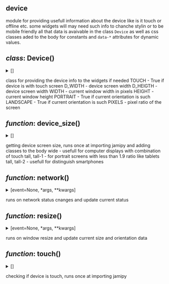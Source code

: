 ## device

module for providing usefull information about the device like is it touch or offline etc.
some widgets will may need such info to chanche stylin or to be mobile friendly
all that data is avaivable in the class `Device` as well as css classes aded to the body for constants and `data-*` attributes for dynamic values.

## *class*:  Device()

<details><summary>[]</summary>


  ```python
class Device:
    
    TOUCH:bool
    D_WIDTH:int
    D_HEIGTH:int
    WIDTH:int
    HEIGTH:int
    LANDSCAPE:bool
    PORTRAIT:bool
    ONLINE:bool
    PIXELS:int

  ```


</details>


class for providing the device info to the widgets if needed
TOUCH - True if device is with touch screen
D_WIDTH - device screen width
D_HEIGTH - device screen width
WIDTH - current window width in pixels 
HEIGHT - current window height
PORTRAIT - True if current orientation is such
LANDSCAPE - True if current orientation is such
PIXELS - pixel ratio of the screen




## *function*:  device\_size()

<details><summary>[]</summary>


  ```python
def device_size():
    
    screen = window.screen
    width = int(screen.width) 
    height = int(screen.height)
    pixels = int(window.devicePixelRatio)

    if width >= height:
        document.body.classList.add('wide')
    else:
        document.body.classList.add('tall')

    if height >= 1.9 * width:
        document.body.classList.add('tall-2')
    elif height >= width:
        document.body.classList.add('tall-1')

    Device.D_HEIGTH = height
    Device.D_WIDTH = width
    Device.PIXELS = pixels

  ```


</details>


getting device screen size, runs once at importing jamipy
and adding classes to the body
wide - usefull for computer displays with combination of touch
tall, tall-1 - for portrait screens with less than 1.9 ratio like tablets
tall, tall-2 - usefull for distinguish smartphones



## *function*:  network()

<details><summary>[event=None, *args, **kwargs]</summary>


  ```python
def network(event=None, *args, **kwargs):
    
    online = navigator.onLine
    Device.ONLINE = online
    document.body.dataset.connection = 'online' if online == True else 'offline'

  ```


</details>


runs on network status cnanges and update current status



## *function*:  resize()

<details><summary>[event=None, *args, **kwargs]</summary>


  ```python
def resize(event=None, *args, **kwargs):
    
    width = int(window.innerWidth)
    height = int(window.innerHeight)
    Device.WIDTH = width
    Device.HEIGTH = height
    portrait = True if height > width else False
    Device.PORTRAIT = portrait
    Device.LANDSCAPE = not portrait
    document.body.dataset.orientation = 'portrait' if portrait == True else 'landscape'

  ```


</details>


runs on window resize and update current size and orientation data



## *function*:  touch()

<details><summary>[]</summary>


  ```python
def touch():
    
    if window.matchMedia('(pointer: coarse)').matches:
            is_touch = True
    elif window.matchMedia('(hover: none)').matches:
            is_touch = True
    else:
            is_touch = False

    document.body.classList.add('touch' if is_touch == True else 'no-touch')
    Device.TOUCH = is_touch

  ```


</details>


checking if device is touch, runs once at importing jamipy





